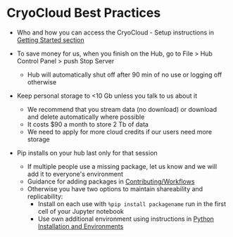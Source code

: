 # CryoCloud Best Practices

* Who and how you can access the CryoCloud - Setup instructions in [Getting Started section](../content/Getting_Started.md) 

* To save money for us, when you finish on the Hub, go to File > Hub Control Panel > push Stop Server
    * Hub will automatically shut off after 90 min of no use or logging off otherwise

* Keep personal storage to <10 Gb unless you talk to us about it
    * We recommend that you stream data (no download) or download and delete automatically where possible
    * It costs $90 a month to store 2 Tb of data
    * We need to apply for more cloud credits if our users need more storage

* Pip installs on your hub last only for that session
    * If multiple people use a missing package, let us know and we will add it to everyone's environment
    * Guidance for adding packages in [Contributing/Workflows](../contributing/workflow.md)
    * Otherwise you have two options to maintain shareability and replicability:
        * Install on each use with `%pip install packagename` run in the first cell of your Jupyter notebook
        * Use own additional environment using instructions in [Python Installation and Environments](../how_tos/background/python.md)


